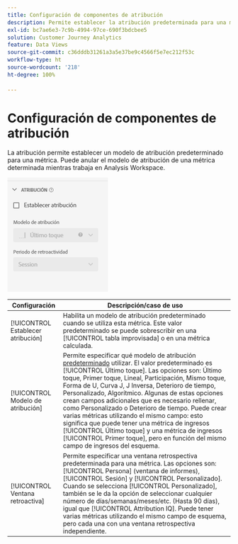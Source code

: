 ```yaml
---
title: Configuración de componentes de atribución
description: Permite establecer la atribución predeterminada para una métrica.
exl-id: bc7ae6e3-7c9b-4994-97ce-690f3bdcbee5
solution: Customer Journey Analytics
feature: Data Views
source-git-commit: c36dddb31261a3a5e37be9c4566f5e7ec212f53c
workflow-type: ht
source-wordcount: '218'
ht-degree: 100%

---
```


# Configuración de componentes de atribución

La atribución permite establecer un modelo de atribución predeterminado para una métrica. Puede anular el modelo de atribución de una métrica determinada mientras trabaja en Analysis Workspace.

![Atribución](../assets/attribution-settings.png)

| Configuración | Descripción/caso de uso |
| --- | --- |
| [!UICONTROL Establecer atribución] | Habilita un modelo de atribución predeterminado cuando se utiliza esta métrica. Este valor predeterminado se puede sobrescribir en una [!UICONTROL tabla improvisada] o en una métrica calculada. |
| [!UICONTROL Modelo de atribución] | Permite especificar qué modelo de atribución [predeterminado](/help/analysis-workspace/attribution/models.md) utilizar. El valor predeterminado es [!UICONTROL Último toque]. Las opciones son: Último toque, Primer toque, Lineal, Participación, Mismo toque, Forma de U, Curva J, J Inversa, Deterioro de tiempo, Personalizado, Algorítmico. Algunas de estas opciones crean campos adicionales que es necesario rellenar, como Personalizado o Deterioro de tiempo. Puede crear varias métricas utilizando el mismo campo: esto significa que puede tener una métrica de ingresos [!UICONTROL Último toque] y una métrica de ingresos [!UICONTROL Primer toque], pero en función del mismo campo de ingresos del esquema. |
| [!UICONTROL Ventana retroactiva] | Permite especificar una ventana retrospectiva predeterminada para una métrica. Las opciones son: [!UICONTROL Persona] (ventana de informes), [!UICONTROL Sesión] y [!UICONTROL Personalizado]. Cuando se selecciona [!UICONTROL Personalizado], también se le da la opción de seleccionar cualquier número de días/semanas/meses/etc. (Hasta 90 días), igual que [!UICONTROL Attribution IQ]. Puede tener varias métricas utilizando el mismo campo de esquema, pero cada una con una ventana retrospectiva independiente. |
